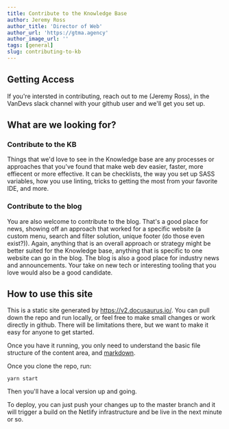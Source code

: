 ```yaml
---
title: Contribute to the Knowledge Base
author: Jeremy Ross
author_title: 'Director of Web'
author_url: 'https://gtma.agency'
author_image_url: ''
tags: [general]
slug: contributing-to-kb
---
```


## Getting Access
If you're intersted in contributing, reach out to me (Jeremy Ross), in the VanDevs slack channel with your github user and we'll get you set up.

<!--truncate-->
## What are we looking for?

### Contribute to the KB
Things that we'd love to see in the Knowledge base are any processes or approaches that you've found that make web dev easier, faster, more effiecent or more effective. It can be checklists, the way you set up SASS variables, how you use linting, tricks to getting the most from your favorite IDE, and more.

### Contribute to the blog
You are also welcome to contribute to the blog. That's a good place for news, showing off an approach that worked for a specific website (a custom menu, search and filter solution, unique footer (do those even exist?)). Again, anything that is an overall approach or strategy might be better suited for the Knowledge base, anything that is specific to one website can go in the blog. The blog is also a good place for industry news and announcements. Your take on new tech or interesting tooling that you love would also be a good candidate.

## How to use this site
This is a static site generated by https://v2.docusaurus.io/. You can pull down the repo and run locally, or feel free to make small changes or work directly in github. There will be limitations there, but we want to make it easy for anyone to get started.

Once you have it running, you only need to understand the basic file structure of the content area, and [markdown](https://www.markdownguide.org/cheat-sheet/).

Once you clone the repo, run:

```
yarn start
```

Then you'll have a local version up and going.

To deploy, you can just push your changes up to the master branch and it will trigger a build on the Netlify infrastructure and be live in the next minute or so.